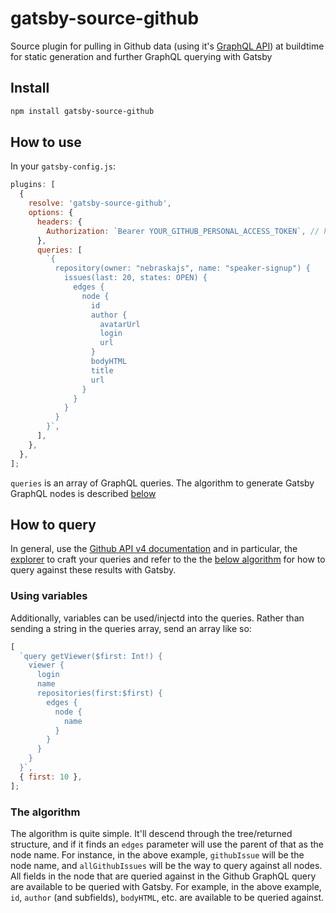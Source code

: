 # gatsby-source-github

Source plugin for pulling in Github data (using it's [GraphQL API][github-api]) at buildtime for static generation and further GraphQL querying with Gatsby

## Install

```bash
npm install gatsby-source-github
```

## How to use

In your `gatsby-config.js`:

```javascript
plugins: [
  {
    resolve: 'gatsby-source-github',
    options: {
      headers: {
        Authorization: `Bearer YOUR_GITHUB_PERSONAL_ACCESS_TOKEN`, // https://help.github.com/articles/creating-a-personal-access-token-for-the-command-line/
      },
      queries: [
        `{
          repository(owner: "nebraskajs", name: "speaker-signup") {
            issues(last: 20, states: OPEN) {
              edges {
                node {
                  id
                  author {
                    avatarUrl
                    login
                    url
                  }
                  bodyHTML
                  title
                  url
                }
              }
            }
          }
        }`,
      ],
    },
  },
];
```

`queries` is an array of GraphQL queries. The algorithm to generate Gatsby GraphQL nodes is described [below](#the-algorithm)

## How to query

In general, use the [Github API v4 documentation][github-api] and in particular, the [explorer][explorer] to craft your queries and refer to the the [below algorithm](#the-algorithm) for how to query against these results with Gatsby.

### Using variables

Additionally, variables can be used/injectd into the queries. Rather than sending a string in the queries array, send an array like so:

```javascript
[
  `query getViewer($first: Int!) {
    viewer {
      login
      name
      repositories(first:$first) {
        edges {
          node {
            name
          }
        }
      }
    }
  }`,
  { first: 10 },
];
```

### The algorithm

The algorithm is quite simple. It'll descend through the tree/returned structure, and if it finds an `edges` parameter will use the parent of that as the node name. For instance, in the above example, `githubIssue` will be the node name, and `allGithubIssues` will be the way to query against all nodes. All fields in the node that are queried against in the Github GraphQL query are available to be queried with Gatsby. For example, in the above example, `id`, `author` (and subfields), `bodyHTML`, etc. are available to be queried against.

[github-api]: https://developer.github.com/v4/
[explorer]: https://developer.github.com/v4/explorer/
